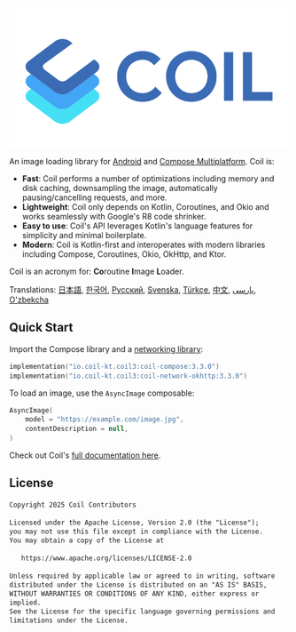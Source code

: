 ﻿![Coil](logo.svg)

An image loading library for [Android](https://www.android.com/) and [Compose Multiplatform](https://www.jetbrains.com/lp/compose-multiplatform/). Coil is:

- **Fast**: Coil performs a number of optimizations including memory and disk caching, downsampling the image, automatically pausing/cancelling requests, and more.
- **Lightweight**: Coil only depends on Kotlin, Coroutines, and Okio and works seamlessly with Google's R8 code shrinker.
- **Easy to use**: Coil's API leverages Kotlin's language features for simplicity and minimal boilerplate.
- **Modern**: Coil is Kotlin-first and interoperates with modern libraries including Compose, Coroutines, Okio, OkHttp, and Ktor.

Coil is an acronym for: **Co**routine **I**mage **L**oader.

Translations: [日本語](README-ja.md), [한국어](README-ko.md), [Русский](README-ru.md), [Svenska](README-sv.md), [Türkçe](README-tr.md), [中文](README-zh.md), [پارسی](README-fa.md), [O'zbekcha](README-uz.md)

## Quick Start

Import the Compose library and a [networking library](https://coil-kt.github.io/coil/network/):

```kotlin
implementation("io.coil-kt.coil3:coil-compose:3.3.0")
implementation("io.coil-kt.coil3:coil-network-okhttp:3.3.0")
```

To load an image, use the `AsyncImage` composable:

```kotlin
AsyncImage(
    model = "https://example.com/image.jpg",
    contentDescription = null,
)
```

Check out Coil's [full documentation here](https://coil-kt.github.io/coil/getting_started/).

## License

    Copyright 2025 Coil Contributors

    Licensed under the Apache License, Version 2.0 (the "License");
    you may not use this file except in compliance with the License.
    You may obtain a copy of the License at

       https://www.apache.org/licenses/LICENSE-2.0

    Unless required by applicable law or agreed to in writing, software
    distributed under the License is distributed on an "AS IS" BASIS,
    WITHOUT WARRANTIES OR CONDITIONS OF ANY KIND, either express or implied.
    See the License for the specific language governing permissions and
    limitations under the License.
